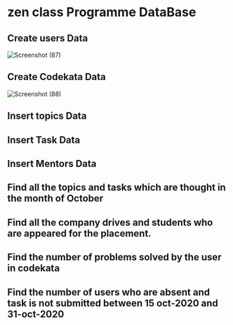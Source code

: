 # zen class Programme DataBase

## Create users Data
![Screenshot (87)](https://user-images.githubusercontent.com/91141164/147404473-a5e0d11f-7b64-440c-a4c1-50e992126128.png)
## Create Codekata Data
![Screenshot (88)](https://user-images.githubusercontent.com/91141164/147404506-456e04b1-1319-4d7d-8b67-029dff4aa455.png)
## Insert topics Data

## Insert Task Data

## Insert Mentors Data

## Find all the topics and tasks which are thought in the month of October


## Find all the company drives and students who are appeared for the placement.


## Find the number of problems solved by the user in codekata

## Find the number of users who are absent and task is not submitted  between 15 oct-2020 and 31-oct-2020
